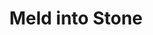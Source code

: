 ---
title: "Meld into Stone"

spell:
  schools:
    - name:        "Transmutation"
      subschools:  []
      descriptors: ["Earth"]
  classes:
    - name:  "Cleric"
      abbr:  "Clr"
      level: 3
    - name:  "Druid"
      abbr:  "Drd"
      level: 3
  components:         [V, S, DF]
  castingTime:        "1 standard action"
  range:              "Personal"
  target:             "You"
  duration:           "10 min./level"
  description:        |
    Meld into stone enables you to meld your body and possessions into a single block of stone. The stone must be large enough to accommodate your body in all three dimensions. When the casting is complete, you and not more than 100 pounds of nonliving gear merge with the stone. If either condition is violated, the spell fails and is wasted.

    While in the stone, you remain in contact, however tenuous, with the face of the stone through which you melded. You remain aware of the passage of time and can cast spells on yourself while hiding in the stone. Nothing that goes on outside the stone can be seen, but you can still hear what happens around you. Minor physical damage to the stone does not harm you, but its partial destruction (to the extent that you no longer fit within it) expels you and deals you {% die_roll 5 6 0 %} points of damage. The stone's complete destruction expels you and slays you instantly unless you make a DC 18 Fortitude save.

    Any time before the duration expires, you can step out of the stone through the surface that you entered. If the spell's duration expires or the effect is dispelled before you voluntarily exit the stone, you are violently expelled and take {% die_roll 5 6 0 %} points of damage.

    The following spells harm you if cast upon the stone that you are occupying: Stone to flesh expels you and deals you {% die_roll 5 6 0 %} points of damage. Stone shape deals you {% die_roll 3 6 0 %} points of damage but does not expel you. Transmute rock to mud expels you and then slays you instantly unless you make a DC 18 Fortitude save, in which case you are merely expelled. Finally, passwall expels you without damage.
---